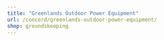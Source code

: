 ```yaml
---
title: "Greenlands Outdoor Power Equipment"
url: /concord/greenlands-outdoor-power-equipment/
shop: groundskeeping
---
```

